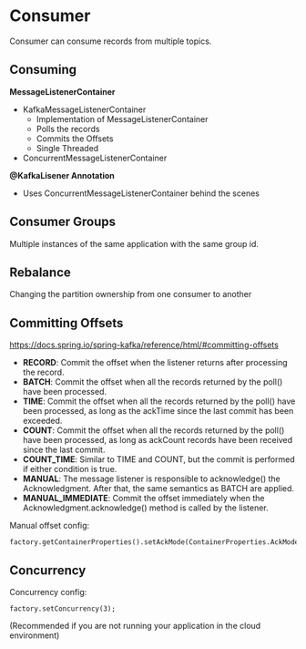 # Consumer

Consumer can consume records from multiple topics.

## Consuming

**MessageListenerContainer**

* KafkaMessageListenerContainer
    * Implementation of MessageListenerContainer
    * Polls the records
    * Commits the Offsets
    * Single Threaded
* ConcurrentMessageListenerContainer

**@KafkaLisener Annotation**

* Uses ConcurrentMessageListenerContainer behind the scenes

## Consumer Groups

Multiple instances of the same application with the same group id.

## Rebalance

Changing the partition ownership from one consumer to another

## Committing Offsets

https://docs.spring.io/spring-kafka/reference/html/#committing-offsets

* **RECORD**: Commit the offset when the listener returns after processing the record.
* **BATCH**: Commit the offset when all the records returned by the poll() have been processed.
* **TIME**: Commit the offset when all the records returned by the poll() have been processed, as long as the ackTime
  since the last commit has been exceeded.
* **COUNT**: Commit the offset when all the records returned by the poll() have been processed, as long as ackCount
  records have been received since the last commit.
* **COUNT_TIME**: Similar to TIME and COUNT, but the commit is performed if either condition is true.
* **MANUAL**: The message listener is responsible to acknowledge() the Acknowledgment. After that, the same semantics as
  BATCH are applied.
* **MANUAL_IMMEDIATE**: Commit the offset immediately when the Acknowledgment.acknowledge() method is called by the
  listener.

Manual offset config:

```
factory.getContainerProperties().setAckMode(ContainerProperties.AckMode.MANUAL);
```

## Concurrency

Concurrency config:

```
factory.setConcurrency(3);
```

(Recommended if you are not running your application in the cloud environment)
